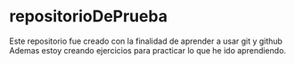 # repositorioDePrueba
Este repositorio fue creado con la finalidad de aprender a usar git y github
Ademas estoy creando ejercicios para practicar lo que he ido aprendiendo.
